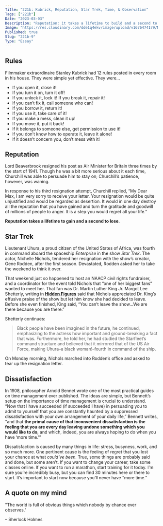 ```yaml
---
Title: "221b: Kubrick, Reputation, Star Trek, Time, & Observation"
Tags: ["221b"]
Date: "2023-03-03"
Description: "Reputation: it takes a lifetime to build and a second to lose."
Image: "https://res.cloudinary.com/dde1q4ekv/image/upload/v1676474179/Nut_Expo02_copy_2_zryyaa.jpg"
Published: true
Slug: "221b-9"
Type: "Essay"
---
```

## Rules

Filmmaker extraordinaire Stanley Kubrick had 12 rules posted in every room in his house. They were simple yet effective. They were…

- If you open it, close it!
- If you turn it on, turn it off!
- If you unlock it, lock it!
If you break it, repair it!
- If you can’t fix it, call someone who can!
- If you borrow it, return it!
- If you use it, take care of it!
- If you make a mess, clean it up!
- If you move it, put it back!
- If it belongs to someone else, get permission to use it!
- If you don’t know how to operate it, leave it alone!
- If it doesn’t concern you, don’t mess with it!

## Reputation

Lord Beaverbrook resigned his post as Air Minister for Britain three times by the start of 1941. Though he was a bit more serious about it each time, Churchill was able to persuade him to stay on; Churchill’s patience, however, was waning.

In response to his third resignation attempt, Churchill replied, “My Dear Max, I am very sorry to receive your letter. Your resignation would be quite unjustified and would be regarded as desertion. It would in one day destroy all the reputation that you have gained and turn the gratitude and goodwill of millions of people to anger. It is a step you would regret all your life.”

**Reputation takes a lifetime to gain and a second to lose.**

## Star Trek

Lieutenant Uhura, a proud citizen of the United States of Africa, was fourth in command aboard the spaceship *Enterprise* in the show *Star Trek*. The actor, Nichelle Nichols, tendered her resignation with the show’s creator, Gene Rodden, after the first season. Devastated, Rodden asked her to take the weekend to think it over.

That weekend just so happened to host an NAACP civil rights fundraiser, and a coordinator for the event told Nichols that “one of her biggest fans” wanted to meet her. That fan was Dr. Martin Luther King Jr. Margot Lee Shetterly, writing in **************[Hidden Figures](https://a.co/d/cn4KBbd)************** said that Nichols appreciated Dr. King’s effusive praise of the show but let him know she had decided to leave. Before she even finished, King said, “You can’t leave the show…We are there because you are there.”

Shetterly continues:

> Black people have been imagined in the future, he continued, emphasizing to the actress how important and ground-breaking a fact that was. Furthermore, he told her, he had studied the Starfleet’s command structure and believed that it mirrored that of the US Air Force, making Uhura–a black woman!–fourth in command of the ship.
>

On Monday morning, Nichols marched into Rodden’s office and asked to tear up the resignation letter.

## Dissatisfaction

In 1908, philosopher Arnold Bennet wrote one of the most practical guides on time management ever published. The ideas are simple, but Bennett’s setup on the importance of time management is crucial to understand. “Now that I have succeeded (if succeeded I have) in persuading you to admit to yourself that you are constantly haunted by a suppressed dissatisfaction with your own arrangement of your daily life,” Bennett writes, “and that **the primal cause of that inconvenient dissatisfaction is the feeling that you are every day leaving undone something which you would like to do**, and which, indeed, you are always hoping to do when you have ‘more time.’”

Dissatisfaction is caused by many things in life: stress, busyness, work, and so much more. One pertinent cause is the feeling of regret that you lost your chance at what *could’ve been.* True, some things are probably said and done, but some aren’t. If you want to change your career, take some classes online. If you want to run a marathon, start training for it today. I’m sure you’re incredibly busy, but you can find 30 minutes here or there to start. It’s important to start now because you’ll never have “more time.”

## A quote on my mind

"The world is full of obvious things which nobody by chance ever observes."

– Sherlock Holmes
